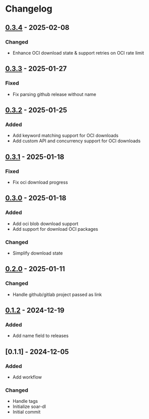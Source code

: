 # Changelog

## [0.3.4] - 2025-02-08

### Changed

- Enhance OCI download state & support retries on OCI rate limit

## [0.3.3] - 2025-01-27

### Fixed

- Fix parsing github release without name

## [0.3.2] - 2025-01-25

### Added

- Add keyword matching support for OCI downloads
- Add custom API and concurrency support for OCI downloads

## [0.3.1] - 2025-01-18

### Fixed

- Fix oci download progress

## [0.3.0] - 2025-01-18

### Added

- Add oci blob download support
- Add support for download OCI packages

### Changed

- Simplify download state

## [0.2.0] - 2025-01-11

### Changed

- Handle github/gitlab project passed as link

## [0.1.2] - 2024-12-19

### Added

- Add name field to releases

## [0.1.1] - 2024-12-05

### Added

- Add workflow

### Changed

- Handle tags
- Initialize soar-dl
- Initial commit

[0.3.4]: https://github.com/pkgforge/soar-dl/compare/v0.3.3..v0.3.4
[0.3.3]: https://github.com/pkgforge/soar-dl/compare/v0.3.2..v0.3.3
[0.3.2]: https://github.com/pkgforge/soar-dl/compare/v0.3.1..v0.3.2
[0.3.1]: https://github.com/pkgforge/soar-dl/compare/v0.3.0..v0.3.1
[0.3.0]: https://github.com/pkgforge/soar-dl/compare/v0.2.0..v0.3.0
[0.2.0]: https://github.com/pkgforge/soar-dl/compare/v0.1.2..v0.2.0
[0.1.2]: https://github.com/pkgforge/soar-dl/compare/v0.1.1..v0.1.2

<!-- generated by git-cliff -->
